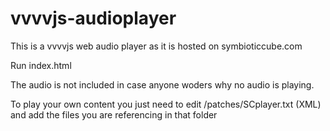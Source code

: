 # vvvvjs-audioplayer
This is a vvvvjs web audio player as it is hosted on symbioticcube.com

Run index.html

The audio is not included in case anyone woders why no audio is playing.

To play your own content you just need to edit /patches/SCplayer.txt (XML) and add the files you are referencing in that folder
